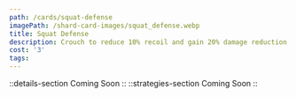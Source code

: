 ```yaml
---
path: /cards/squat-defense
imagePath: /shard-card-images/squat_defense.webp
title: Squat Defense
description: Crouch to reduce 10% recoil and gain 20% damage reduction.
cost: '3'
tags:
---
```

::details-section
Coming Soon
::
::strategies-section
Coming Soon
::
